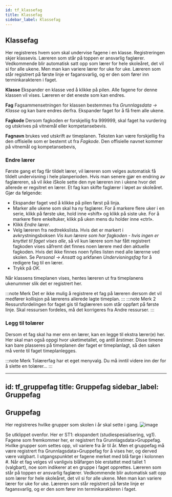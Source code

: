 ```yaml
---
id: tf_klassefag
title: Klassefag
sidebar_label: Klassefag
---
```


## Klassefag
Her registreres hvem som skal undervise fagene i en klasse. Registreringen skjer klassevis. Læreren som står på toppen er ansvarlig faglærer. Vedkommende blir automatisk satt opp som lærer for hele skoleåret, det vil si for alle ukene. Men man kan variere lærer for uke for uke. Læreren som står registrert på første linje er fagansvarlig, og er den som fører inn terminkarakteren i faget.

**Klasse** Ekspander en klasse ved å klikke på pilen. Alle fagene for denne klassen vil vises. Læreren er det eneste som kan endres. 

**Fag** Fagsammensetningen for klassen bestemmes fra _Grunnlagsdata -> Klasse_ og kan bare endres derfra. Ekspander faget for å få frem alle ukene.

**Fagkode** Dersom fagkoden er forskjellig fra 999999, skal faget ha vurdering
og utskrives på vitnemål eller kompetansebevis.

**Fagnavn** brukes ved utskrift av timeplanen. Teksten kan være forskjellig
fra den offisielle som er bestemt ut fra _Fagkode_. Den offisielle navnet kommer på vitnemål og kompetansebevis,

### Endre lærer
Første gang et fag får tildelt lærer, vil læreren som velges automatisk få tildelt undervisning i hele planperioden.
Hvis man senere gjør en endring av faglæreren, så vil ikke iSkole sette
den nye læreren inn i ukene hvor det allerede er regsitret en lærer. Et fag kan skifte faglærer i løpet av skoleåret. Gjør da følgende:
- Ekspander faget ved å klikke på pilen først på linja.
- Marker alle ukene som skal ha ny faglærer. For å markere flere uker i en serie, klikk på første uke, hold inne «shift» og klikk på siste uke. For å markere flere enkeltuker, klikk på uken mens du holder inne «ctrl».
- Klikk _Endre lærer_.
- Velg læreren fra nedtrekkslista. Hvis det er markert i avkrystningsboksen _Vis kun lærere som har fagkoden - hvis ingen er knyttet til faget vises alle_, så vil kun lærere som har fått registrert fagkoden vises såfremt det finnes
noen lærere med den aktuelle fagkoden. Hvis det ikke finnes noen fylles listen med alle lærerne ved skolen. Se _Personal -> Ansatt_ og arkfanen _Undervisningsfag_ for å redigere fag til en lærer.
- Trykk på _OK_.

Når klassens timeplanen vises, hentes læreren ut fra timeplanens ukenummer slik det er registrert her.

:::note Merk
Det er ikke mulig å registrere et fag på læreren dersom det vil medfører kollisjon på lærerens allerede lagte timeplan.
:::
:::note Merk 2
Ressursfordelingen for faget gis til faglæreren som står oppført på første linje. Skal ressursen fordeles, må det korrigeres fra Andre ressurser.
:::

### Legg til tolærer
Dersom et fag skal ha mer enn en lærer, kan en legge til ekstra lærer(e) her. Her skal man også oppgi hvor uketimetallet, og antll årstimer. Disse timene kan bare plasseres på timeplanen der faget er timeplanlagt, så den saken må vente til faget timeplanlegges.

:::note Merk
Tolærerfag har et eget menyvalg. Du må inntil videre inn der for å slette en tolærer...
:::

---
id: tf_gruppefag
title: Gruppefag
sidebar_label: Gruppefag
---

## Gruppefag
Her registreres hvilke grupper som skolen i år skal sette i gang. 
![image](https://user-images.githubusercontent.com/80097133/116999671-3bbfa800-ace0-11eb-97b9-b7792dae76bb.png)

Se utklippet ovenfor. Her er ST1: ekspandert (studiespesialisering, vg1).
Fagene som fremkommer her, er registrert fra Grunnlagsdata>Gruppefag. Hvilke grupper som settes opp, vil variere fra år til år. Men et gruppefag må være registrert fra Grunnlagsdata>Gruppefag for å vises her, og derved være valgbart. I utgangspunktet er fagene merket med blå farge i kolonnen #. Når et fag velges vil vanligvis blåfargen ble erstattet med tallet 1 (valgbart), noe som indikerer at en gruppe i faget opprettes. Læreren som står på toppen er ansvarlig faglærer. Vedkommende blir automatisk satt opp som lærer for hele skoleåret, det vil si for alle ukene. Men man kan variere lærer for uke for uke. Læreren som står registrert på første linje er fagansvarlig, og er den som fører inn terminkarakteren i faget.




